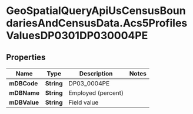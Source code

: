 # GeoSpatialQueryApiUsCensusBoundariesAndCensusData.Acs5ProfilesValuesDP0301DP030004PE

## Properties

Name | Type | Description | Notes
------------ | ------------- | ------------- | -------------
**mDBCode** | **String** | DP03_0004PE | 
**mDBName** | **String** | Employed (percent) | 
**mDBValue** | **String** | Field value | 


